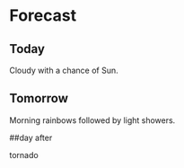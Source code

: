 # Forecast

## Today

Cloudy with a chance of Sun.

## Tomorrow

Morning rainbows followed by light showers.

##day after

tornado